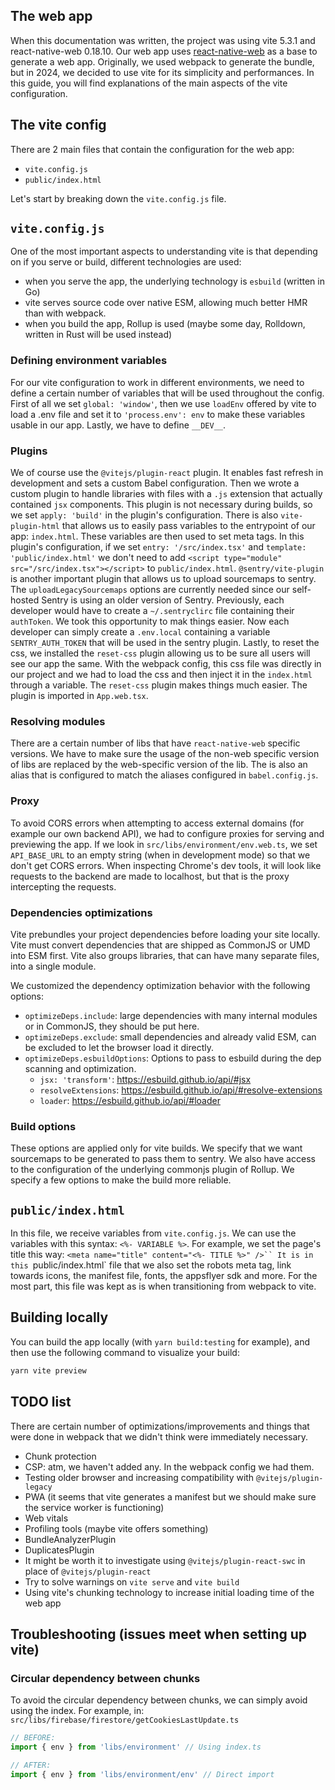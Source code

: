 ## The web app

When this documentation was written, the project was using vite 5.3.1 and react-native-web 0.18.10.
Our web app uses [react-native-web](https://necolas.github.io/react-native-web/docs/) as a base to generate a web app.
Originally, we used webpack to generate the bundle, but in 2024, we decided to use vite for its simplicity and performances.
In this guide, you will find explanations of the main aspects of the vite configuration.

## The vite config

There are 2 main files that contain the configuration for the web app:

- `vite.config.js`
- `public/index.html`

Let's start by breaking down the `vite.config.js` file.

## `vite.config.js`

One of the most important aspects to understanding vite is that depending on if you serve or build, different technologies are used:

- when you serve the app, the underlying technology is `esbuild` (written in Go)
- vite serves source code over native ESM, allowing much better HMR than with webpack.
- when you build the app, Rollup is used (maybe some day, Rolldown, written in Rust will be used instead)

### Defining environment variables

For our vite configuration to work in different environments, we need to define a certain number of variables that will be used throughout the config.
First of all we set `global: 'window'`, then we use `loadEnv` offered by vite to load a .env file and set it to `'process.env': env` to make these variables usable in our app. Lastly, we have to define `__DEV__`.

### Plugins

We of course use the `@vitejs/plugin-react` plugin. It enables fast refresh in development and sets a custom Babel configuration.
Then we wrote a custom plugin to handle libraries with files with a `.js` extension that actually contained `jsx` components. This plugin is not necessary during builds, so we set `apply: 'build'` in the plugin's configuration.
There is also `vite-plugin-html` that allows us to easily pass variables to the entrypoint of our app: `index.html`. These variables are then used to set meta tags. In this plugin's configuration, if we set `entry: '/src/index.tsx'` and `template: 'public/index.html'` we don't need to add `<script type="module" src="/src/index.tsx"></script>` to `public/index.html`.
`@sentry/vite-plugin` is another important plugin that allows us to upload sourcemaps to sentry. The `uploadLegacySourcemaps` options are currently needed since our self-hosted Sentry is using an older version of Sentry. Previously, each developer would have to create a `~/.sentryclirc` file containing their `authToken`. We took this opportunity to mak things easier. Now each developer can simply create a `.env.local` containing a variable `SENTRY_AUTH_TOKEN` that will be used in the sentry plugin.
Lastly, to reset the css, we installed the `reset-css` plugin allowing us to be sure all users will see our app the same. With the webpack config, this css file was directly in our project and we had to load the css and then inject it in the `index.html` through a variable. The `reset-css` plugin makes things much easier. The plugin is imported in `App.web.tsx`.

### Resolving modules

There are a certain number of libs that have `react-native-web` specific versions. We have to make sure the usage of the non-web specific version of libs are replaced by the web-specific version of the lib. The is also an alias that is configured to match the aliases configured in `babel.config.js`.

### Proxy

To avoid CORS errors when attempting to access external domains (for example our own backend API), we had to configure proxies for serving and previewing the app.
If we look in `src/libs/environment/env.web.ts`, we set `API_BASE_URL` to an empty string (when in development mode) so that we don't get CORS errors. When inspecting Chrome's dev tools, it will look like requests to the backend are made to localhost, but that is the proxy intercepting the requests.

### Dependencies optimizations

Vite prebundles your project dependencies before loading your site locally. Vite must convert dependencies that are shipped as CommonJS or UMD into ESM first. Vite also groups libraries, that can have many separate files, into a single module.

We customized the dependency optimization behavior with the following options:

- `optimizeDeps.include`: large dependencies with many internal modules or in CommonJS, they should be put here.
- `optimizeDeps.exclude`: small dependencies and already valid ESM, can be excluded to let the browser load it directly.
- `optimizeDeps.esbuildOptions`: Options to pass to esbuild during the dep scanning and optimization.
  - `jsx: 'transform'`: https://esbuild.github.io/api/#jsx
  - `resolveExtensions`: https://esbuild.github.io/api/#resolve-extensions
  - `loader`: https://esbuild.github.io/api/#loader

### Build options

These options are applied only for vite builds. We specify that we want sourcemaps to be generated to pass them to sentry.
We also have access to the configuration of the underlying commonjs plugin of Rollup. We specify a few options to make the build more reliable.

## `public/index.html`

In this file, we receive variables from `vite.config.js`.
We can use the variables with this syntax: `<%- VARIABLE %>`.
For example, we set the page's title this way:
`<meta name="title" content="<%- TITLE %>" />``
It is in this `public/index.html` file that we also set the robots meta tag, link towards icons, the manifest file, fonts, the appsflyer sdk and more. For the most part, this file was kept as is when transitioning from webpack to vite.

## Building locally

You can build the app locally (with `yarn build:testing` for example), and then use the following command to visualize your build:

```sh
yarn vite preview
```

## TODO list

There are certain number of optimizations/improvements and things that were done in webpack that we didn't think were immediately necessary.

- Chunk protection
- CSP: atm, we haven't added any. In the webpack config we had them.
- Testing older browser and increasing compatibility with `@vitejs/plugin-legacy`
- PWA (it seems that vite generates a manifest but we should make sure the service worker is functioning)
- Web vitals
- Profiling tools (maybe vite offers something)
- BundleAnalyzerPlugin
- DuplicatesPlugin
- It might be worth it to investigate using `@vitejs/plugin-react-swc` in place of `@vitejs/plugin-react`
- Try to solve warnings on `vite serve` and `vite build`
- Using vite's chunking technology to increase initial loading time of the web app

## Troubleshooting (issues meet when setting up vite)

### Circular dependency between chunks

To avoid the circular dependency between chunks, we can simply avoid using the index. For example, in:
`src/libs/firebase/firestore/getCookiesLastUpdate.ts`

```ts
// BEFORE:
import { env } from 'libs/environment' // Using index.ts

// AFTER:
import { env } from 'libs/environment/env' // Direct import
```
